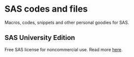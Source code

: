 # SAS codes and files

Macros, codes, snippets and other personal goodies for SAS.

## SAS University Edition

Free SAS license for noncommercial use. Read more [here](https://www.sas.com/pt_br/software/university-edition.html).